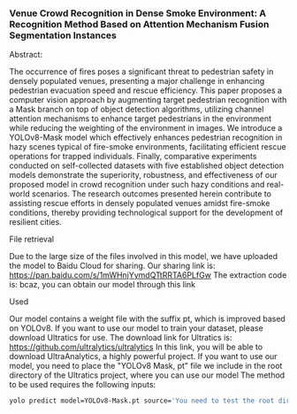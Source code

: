 ### Venue Crowd Recognition in Dense Smoke Environment: A Recognition Method Based on Attention Mechanism Fusion Segmentation Instances


Abstract:

The occurrence of fires poses a significant threat to pedestrian safety in densely populated venues, presenting a major challenge in enhancing pedestrian evacuation speed and rescue efficiency. This paper proposes a computer vision approach by augmenting target pedestrian recognition with a Mask branch on top of object detection algorithms, utilizing channel attention mechanisms to enhance target pedestrians in the environment while reducing the weighting of the environment in images. We introduce a YOLOv8-Mask model which effectively enhances pedestrian recognition in hazy scenes typical of fire-smoke environments, facilitating efficient rescue operations for trapped individuals. Finally, comparative experiments conducted on self-collected datasets with five established object detection models demonstrate the superiority, robustness, and effectiveness of our proposed model in crowd recognition under such hazy conditions and real-world scenarios. The research outcomes presented herein contribute to assisting rescue efforts in densely populated venues amidst fire-smoke conditions, thereby providing technological support for the development of resilient cities.

File retrieval

Due to the large size of the files involved in this model, we have uploaded the model to Baidu Cloud for sharing. Our sharing link is: https://pan.baidu.com/s/1mWHnjYymdQTtRRTA6PLfGw The extraction code is: bcaz, you can obtain our model through this link

Used

Our model contains a weight file with the suffix pt, which is improved based on YOLOv8. If you want to use our model to train your dataset, please download Ultratics for use. The download link for Ultratics is: https://github.com/ultralytics/ultralytics In this link, you will be able to download UltraAnalytics, a highly powerful project.
If you want to use our model, you need to place the "YOLOv8 Mask, pt" file we include in the root directory of the Ultratics project, where you can use our model
The method to be used requires the following inputs:

```bash
yolo predict model=YOLOv8-Mask.pt source='You need to test the root directory of the dataset'
```
